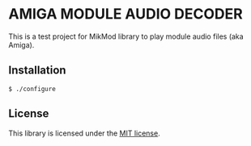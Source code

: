 # AMIGA MODULE AUDIO DECODER

This is a test project for MikMod library to play module audio files (aka Amiga).

## Installation

```
$ ./configure
```

## License

This library is licensed under the [MIT license](LICENSE).